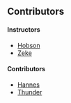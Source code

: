 ## Contributors

#### Instructors

- [Hobson](//hobsonlane.com)
- [Zeke](//ze6ke.com)

#### Contributors

- [Hannes](//hanneshapke.github.io)
- [Thunder](//thundershiviah@github.io)


